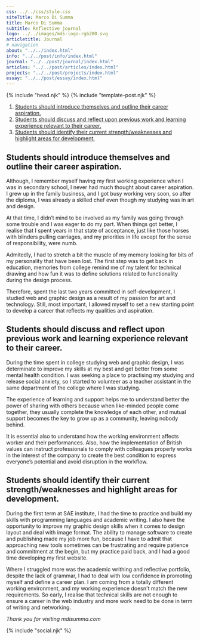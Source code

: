 ```yaml
---
css: ../../css/style.css
siteTitle: Marco Di Summa
title: Marco Di Summa
subtitle: Reflective journal
logo: ../../images/mds-logo-rgb200.svg
articletitle: Journal
# navigation
about: "../../index.html"
info: "../../post/info/index.html"
journal: "../../post/journal/index.html"
articles: "../../post/articles/index.html"
projects: "../../post/projects/index.html"
essay: "../../post/essay/index.html"
---
```


<!DOCTYPE html>
<html lang="en">
{% include "head.njk" %}
<body>
{% include "template-post.njk" %}
<!----------- main ------------>
<main> 
<ol> 
  <li><a href="#blog-1">Students should introduce themselves and outline their career aspiration.</a></li>
  <li><a href="#blog-2">Students should discuss and reflect upon previous work and learning experience relevant to their career.</a></li>
  <li><a href="#blog-3">Students should identify their current strength/weaknesses and highlight areas for development.</a></li>
</ol>
<article>
<div id="blog-1">

## Students should introduce themselves and outline their career aspiration.
Although, I remember myself having my first working experience when I was in secondary school, I never had much thought about career aspiration. I grew up in the family business, and I got busy working very soon, so after the diploma, I was already a skilled chef even though my studying was in art and design.

At that time, I didn’t mind to be involved as my family was going through some trouble and I was eager to do my part. When things got better, I realise that I spent years in that state of acceptance, just like those horses with blinders pulling carriages, and my priorities in life except for the sense of responsibility, were numb.

Admitedly, I had to stretch a bit the muscle of my memory looking for bits of my personality that have been lost. The first step was to get back in education, memories from college remind me of my talent for technical drawing and how fun it was to define solutions related to functionality during the design process.

Therefore, spent the last two years committed in self-development, I studied web and graphic design as a result of my passion for art and technology. Still, most important, I allowed myself to set a new starting point to develop a career that reflects my qualities and aspiration.
</div>
<div id="blog-2">

## Students should discuss and reflect upon previous work and learning experience relevant to their career.
During the time spent in college studying web and graphic design, I was determinate to improve my skills at my best and get better from some mental health condition. I was seeking a place to practising my studying and release social anxiety, so I started to volunteer as a teacher assistant in the same department of the college where I was studying.

The experience of learning and support helps me to understand better the power of sharing with others because when like-minded people come together, they usually complete the knowledge of each other, and mutual support becomes the key to grow up as a community, leaving nobody behind.

It is essential also to understand how the working environment affects worker and their performances. Also, how the implementation of British values can instruct professionals to comply with colleagues properly works in the interest of the company to create the best condition to express everyone’s potential and avoid disruption in the workflow.
</div>
<div id="blog-3">

## Students should identify their current strength/weaknesses and highlight areas for development.
During the first term at SAE institute, I had the time to practice and build my skills with programming languages and academic writing. I also have the opportunity to improve my graphic design skills when it comes to design layout and deal with image format. The ability to manage software to create and publishing made my job more fun, because I have to admit that approaching new tools sometimes can be frustrating and require patience and commitment at the begin, but my practice paid back, and I had a good time developing my first website.

Where I struggled more was the academic writhing and reflective portfolio, despite the lack of grammar, I had to deal with low confidence in promoting myself and define a career plan. I am coming from a totally different working environment, and my working experience doesn't match the new requirements. So early, I realise that technical skills are not enough to ensure a career in the web industry and more work need to be done in term of writing and networking.
</div>
</article> 

*Thank you for visiting mdisumma.com*

</main>
<!-- ----------footer---------- -->
{% include "social.njk" %}
</body>
</html>

